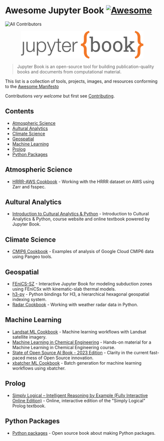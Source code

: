 # Awesome Jupyter Book [![Awesome](https://awesome.re/badge.svg)](https://github.com/sindresorhus/awesome)

![All Contributors](https://img.shields.io/github/all-contributors/tkoyama010/awesome-jupyter-book?color=ee8449)

<p align="center">
    <img src="https://raw.githubusercontent.com/executablebooks/jupyter-book/master/docs/images/logo-wide.svg" alt="Jupyter Book Logo" width="400"/>
</p>

> Jupyter Book is an open-source tool for building publication-quality books and documents from computational material.

This list is a collection of tools, projects, images, and resources conforming to the [Awesome Manifesto](https://github.com/sindresorhus/awesome/blob/main/awesome.md)

Contributions _very welcome_ but first see [Contributing](CONTRIBUTING.md).

## Contents

<!-- START doctoc generated TOC please keep comment here to allow auto update -->
<!-- DON'T EDIT THIS SECTION, INSTEAD RE-RUN doctoc TO UPDATE -->

- [Atmospheric Science](#atmospheric-science)
- [Aultural Analytics](#aultural-analytics)
- [Climate Science](#climate-science)
- [Geospatial](#geospatial)
- [Machine Learning](#machine-learning)
- [Prolog](#prolog)
- [Python Packages](#python-packages)

<!-- END doctoc generated TOC please keep comment here to allow auto update -->

## Atmospheric Science

- [HRRR-AWS Cookbook](https://projectpythia.org/HRRR-AWS-cookbook) - Working with the HRRR dataset on AWS using Zarr and fsspec.

## Aultural Analytics

- [Introduction to Cultural Analytics & Python](https://github.com/melaniewalsh/Intro-Cultural-Analytics) - Introduction to Cultural Analytics & Python, course website and online textbook powered by Jupyter Book.

## Climate Science

- [CMIP6 Cookbook](https://projectpythia.org/cmip6-cookbook) - Examples of analysis of Google Cloud CMIP6 data using Pangeo tools.

## Geospatial

- [FEniCS-SZ](https://github.com/cianwilson/fenics-sz) - Interactive Jupyter Book for modeling subduction zones using FEniCSx with kinematic-slab thermal models.
- [h3-py](https://github.com/uber/h3-py) - Python bindings for H3, a hierarchical hexagonal geospatial indexing system.
- [Radar Cookbook](https://projectpythia.org/radar-cookbook) - Working with weather radar data in Python.

## Machine Learning

- [Landsat ML Cookbook](https://projectpythia.org/landsat-ml-cookbook) - Machine learning workflows with Landsat satellite imagery.
- [Machine Learning in Chemical Engineering](https://github.com/edgarsmdn/MLCE_book) - Hands-on material for a Machine Learning in Chemical Engineering course.
- [State of Open Source AI Book - 2023 Edition](https://github.com/premAI-io/state-of-open-source-ai) - Clarity in the current fast-paced mess of Open Source innovation.
- [xbatcher ML Cookbook](https://projectpythia.org/xbatcher-ML-1-cookbook) - Batch generation for machine learning workflows using xbatcher.

## Prolog

- [Simply Logical – Intelligent Reasoning by Example (Fully Interactive Online Edition)](https://github.com/simply-logical/simply-logical) - Online, interactive edition of the "Simply Logical" Prolog textbook.

## Python Packages

- [Python packages](https://github.com/py-pkgs/py-pkgs) - Open source book about making Python packages.
